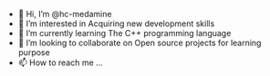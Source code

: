 - 👋 Hi, I’m @hc-medamine
- 👀 I’m interested in Acquiring new development skills
- 🌱 I’m currently learning The C++ programming language
- 💞️ I’m looking to collaborate on Open source projects for learning purpose
- 📫 How to reach me ...

<!---
hc-medamine/hc-medamine is a ✨ special ✨ repository because its `README.md` (this file) appears on your GitHub profile.
You can click the Preview link to take a look at your changes.
--->
